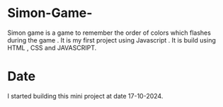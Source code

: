 # Simon-Game-
Simon game is a game to remember the order of colors which flashes during the game . It is my first project using Javascript . It is build using HTML , CSS and  JAVASCRIPT.

# Date 
I started building this mini project at date 17-10-2024.